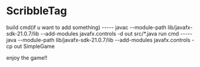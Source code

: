 # ScribbleTag
build cmd(if u want to add something) -----    javac --module-path lib/javafx-sdk-21.0.7/lib --add-modules javafx.controls -d out src/*.java
run cmd -----      java --module-path lib/javafx-sdk-21.0.7/lib --add-modules javafx.controls -cp out SimpleGame

enjoy the game!!
